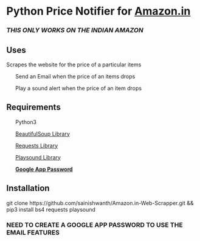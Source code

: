 <h1>Python Price Notifier for <a href="https://www.amazon.in/">Amazon.in</a></h1>
<h3><i>THIS ONLY WORKS ON THE INDIAN AMAZON</i></h3>
<h2>Uses</h2>
	<p>Scrapes the website for the price of a particular items</p>
	<span>
		<ol>Send an Email when the price of an items drops</ol>
		<ol>Play a sound alert when the price of an item drops</ol>
	</span>
<h2>Requirements</h2>
	<ol>Python3</ol>
	<ol><a href = "https://www.crummy.com/software/BeautifulSoup/bs4/doc/">BeautifulSoup Library</a></ol>
	<ol><a href = "https://docs.python-requests.org/en/latest/">Requests Library</a></ol>
	<ol><a href = "https://pypi.org/project/playsound/">Playsound Library</a></ol>
	<ol><a href="https://support.google.com/accounts/answer/185833?hl=en"><b>Google App Password</b></a></ol>

<h2>Installation</h2>
	<p>git clone https://github.com/sainishwanth/Amazon.in-Web-Scrapper.git && pip3 install bs4 requests playsound</p>

<h3><b>NEED TO CREATE A GOOGLE APP PASSWORD TO USE THE EMAIL FEATURES</b></h3>

